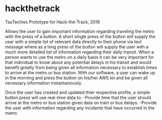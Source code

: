 # hackthetrack
TauTechies Prototype for Hack-the-Track, 2016

  Allows the user to gain important information regarding traveling the metro with the press of a button. A short single press of the
button will supply the user with a simple list of relevant data directly to their phone via text message where as a long press of the
button will supply the user with a much more detailed list of information regarding their daily transit.
  When a person wants to use the metro on a daily basis it can be very important for that individual to know about any potential delays in 
 his transit and would benefit greatly from being given all information necessary to establish times to arrive at the metro or bus 
 station. With our software, a user can wake up in the morning and press the button on his/her AWS Iot and be given all necessary information
 instantaniously.

Once the user has created and updated thier respective profile, a simple button press will use real-time data to:
-Provide time that the user should arrive at the metro or bus station given data on train or bus delays.
-Provide the user with information regarding any incidents that have occurred in the metro.

